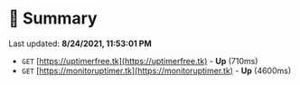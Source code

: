 # 📖 Summary
Last updated: **8/24/2021, 11:53:01 PM**

- `GET` [https://uptimerfree.tk](https://uptimerfree.tk) - **Up** (710ms)
- `GET` [https://monitoruptimer.tk](https://monitoruptimer.tk) - **Up** (4600ms)
